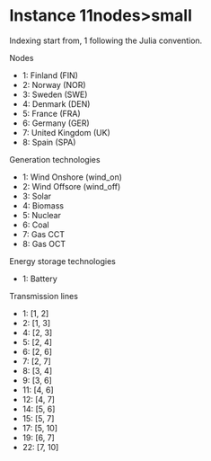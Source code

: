 # Instance 11nodes>small
Indexing start from, 1 following the Julia convention.

Nodes

- 1: Finland (FIN)
- 2: Norway (NOR)
- 3: Sweden (SWE)
- 4: Denmark (DEN)
- 5: France (FRA)
- 6: Germany (GER)
- 7: United Kingdom (UK)
- 8: Spain (SPA)

Generation technologies

- 1: Wind Onshore (wind_on)
- 2: Wind Offsore (wind_off)
- 3: Solar
- 4: Biomass
- 5: Nuclear
- 6: Coal
- 7: Gas CCT
- 8: Gas OCT

Energy storage technologies

- 1: Battery

Transmission lines

- 1: [1, 2]
- 2: [1, 3]
- 4: [2, 3]
- 5: [2, 4]
- 6: [2, 6]
- 7: [2, 7]
- 8: [3, 4]
- 9: [3, 6]
- 11: [4, 6]
- 12: [4, 7]
- 14: [5, 6]
- 15: [5, 7]
- 17: [5, 10]
- 19: [6, 7]
- 22: [7, 10]